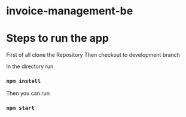 # invoice-management-be

# Steps to run the app

First of all clone the Repository
Then checkout to development branch

In the directory run

### `npm install`

Then you can run

### `npm start`
